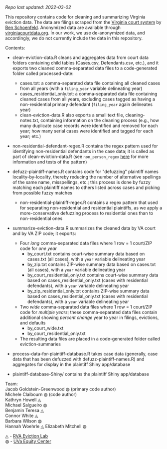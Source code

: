 _Repo last updated: 2022-03-02_

This repository contains code for cleaning and summarizing Virginia eviction data. The data are filings scraped from the [Virginia court system](www.courts.state.va.us) by [Ben Schoenfeld](https://github.com/bschoenfeld). Anonymized data are available through [virginiacourtdata.org](https://virginiacourtdata.org/). In our work, we use de-anonymized data, and accordingly, we do not currently include the data in this repository.

Contents:

- clean-eviction-data.R cleans and aggregates data from court data folders containing child tables (Cases.csv, Defendants.csv, etc.), and it exports two cleaned comma-separated data files to a code-generated folder called processed-date:
    - cases.txt: a comma-separated data file containing all cleaned cases from all years (with a `filing_year` variable delineating year)
    - cases_residential_only.txt: a comma-separated data file containing cleaned cases from all years, excluding cases tagged as having a non-residential primary defendant (`filing_year` again delineates year)
    - clean-eviction-data.R also exports a small text file, cleaning-notes.txt, containing information on the cleaning process (e.g., how many duplicate case records were identified and removed for each year; how many serial cases were identified and tagged for each year; etc.)

- non-residential-defendant-regex.R contains the regex pattern used for identifying non-residential defendants in the case data; it is called as part of clean-eviction-data.R (see `non_person_regex` [here](https://github.com/jacob-gg/manager) for more information and tests of the pattern)

- defuzz-plaintiff-names.R contains code for "defuzzing" plaintiff names locality-by-locality, thereby reducing the number of alternative spellings of the same name, misspellings, etc.; this process is done by fuzzy matching each plaintiff names to others listed across cases and picking from possible fuzzy matches
  - non-residential-plaintiff-regex.R contains a regex pattern that used for separating non-residential and residential plaintiffs, as we apply a more-conservative defuzzing process to residential ones than to non-residential ones

- summarize-eviction-data.R summarizes the cleaned data by VA court and by VA ZIP code; it exports:
    - Four _long_ comma-separated data files where 1 row = 1 court/ZIP code for _one year_
        - by_court.txt contains court-wise summary data based on cases.txt (all cases), with a `year` variable delineating year
        - by_zip.txt contains ZIP-wise summary data based on cases.txt (all cases), with a `year` variable delineating year
        - by_court_residential_only.txt contains court-wise summary data based on cases_residential_only.txt (cases with residential defendants), with a `year` variable delineating year
        - by_zip_residential_only.txt contains ZIP-wise summary data based on cases_residential_only.txt (cases with residential defendants), with a `year` variable delineating year
    - Two _wide_ comma-separated data files where 1 row = 1 court/ZIP code for _multiple years_; these comma-separated data files contain additional showing *percent change* year to year in filings, evictions, and defaults
        - by_court_wide.txt
        - by_court_residential_only.txt
    - The resulting data files are placed in a code-generated folder called eviction-summaries

- process-data-for-plaintiff-database.R takes case data (generally, case data that has been defuzzed with defuzz-plaintiff-names.R) and aggregates for display in the plaintiff Shiny app/database

- plaintiff-database-Shiny/ contains the plaintiff Shiny app/database

Team:  
Jacob Goldstein-Greenwood &#9677; (primary code author)  
Michele Claibourn &#9677; (code author)  
Kathryn Howell &#9708;  
Michael Salgueiro &#9677;  
Benjamin Teresa &#9708;  
Connor White &#9708;  
Barbara Wilson &#9677;  
Hannah Woehrle &#9708;
Elizabeth Mitchell &#9677;

&#9708; - [RVA Eviction Lab](https://rampages.us/rvaevictionlab/)  
&#9677; - [UVa Equity Center](https://virginiaequitycenter.org/)
